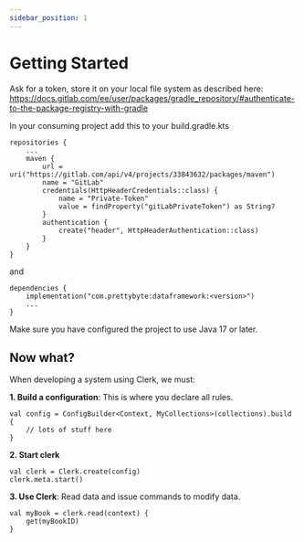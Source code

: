 ```yaml
---
sidebar_position: 1
---
```


# Getting Started

Ask for a token, store it on your local file system as described here:
https://docs.gitlab.com/ee/user/packages/gradle_repository/#authenticate-to-the-package-registry-with-gradle

In your consuming project add this to your build.gradle.kts

```
repositories {
    ...
    maven {
        url = uri("https://gitlab.com/api/v4/projects/33843632/packages/maven")
        name = "GitLab"
        credentials(HttpHeaderCredentials::class) {
            name = "Private-Token"
            value = findProperty("gitLabPrivateToken") as String?
        }
        authentication {
            create("header", HttpHeaderAuthentication::class)
        }
    }
}
```

and

```
dependencies {
    implementation("com.prettybyte:dataframework:<version>")
    ...
}
```

Make sure you have configured the project to use Java 17 or later.


## Now what?
When developing a system using Clerk, we must:

__1. Build a configuration__: This is where you declare all rules.
```
val config = ConfigBuilder<Context, MyCollections>(collections).build {
    // lots of stuff here
}
```

__2. Start clerk__
```
val clerk = Clerk.create(config)
clerk.meta.start()
```

__3. Use Clerk__: Read data and issue commands to modify data.
```
val myBook = clerk.read(context) {
    get(myBookID)
}
```

